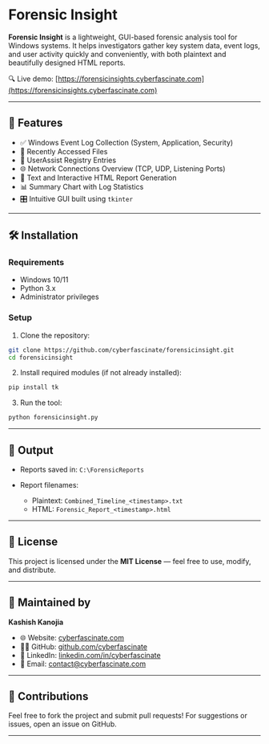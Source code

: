 # Forensic Insight

**Forensic Insight** is a lightweight, GUI-based forensic analysis tool for Windows systems. It helps investigators gather key system data, event logs, and user activity quickly and conveniently, with both plaintext and beautifully designed HTML reports.

🔍 Live demo: [https://forensicinsights.cyberfascinate.com](https://forensicinsights.cyberfascinate.com)

---

## 🚀 Features

- ✅ Windows Event Log Collection (System, Application, Security)
- 📁 Recently Accessed Files
- 🧭 UserAssist Registry Entries
- 🌐 Network Connections Overview (TCP, UDP, Listening Ports)
- 📝 Text and Interactive HTML Report Generation
- 📊 Summary Chart with Log Statistics
- 🎛️ Intuitive GUI built using `tkinter`

---

## 🛠️ Installation

### Requirements

- Windows 10/11
- Python 3.x
- Administrator privileges

### Setup

1. Clone the repository:

```bash
git clone https://github.com/cyberfascinate/forensicinsight.git
cd forensicinsight
````

2. Install required modules (if not already installed):

```bash
pip install tk
```

3. Run the tool:

```bash
python forensicinsight.py
```

---

## 📂 Output

* Reports saved in: `C:\ForensicReports`
* Report filenames:

  * Plaintext: `Combined_Timeline_<timestamp>.txt`
  * HTML: `Forensic_Report_<timestamp>.html`

---

## 📜 License

This project is licensed under the **MIT License** — feel free to use, modify, and distribute.

---

## 👤 Maintained by

**Kashish Kanojia**

* 🌐 Website: [cyberfascinate.com](https://cyberfascinate.com)
* 🧑‍💻 GitHub: [github.com/cyberfascinate](https://www.github.com/cyberfascinate)
* 🔗 LinkedIn: [linkedin.com/in/cyberfascinate](https://www.linkedin.com/in/cyberfascinate)
* 📧 Email: [contact@cyberfascinate.com](mailto:contact@cyberfascinate.com)

---

## 🌟 Contributions

Feel free to fork the project and submit pull requests! For suggestions or issues, open an issue on GitHub.

---
